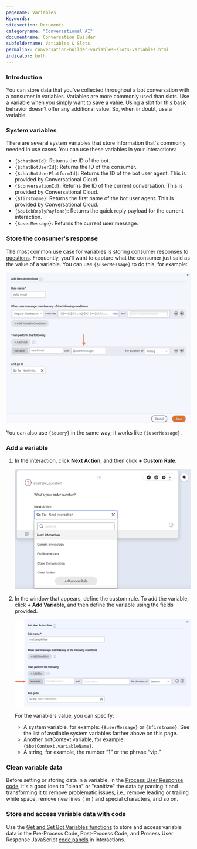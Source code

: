 ```yaml
---
pagename: Variables
Keywords:
sitesection: Documents
categoryname: "Conversational AI"
documentname: Conversation Builder
subfoldername: Variables & Slots
permalink: conversation-builder-variables-slots-variables.html
indicator: both
---
```


### Introduction

You can store data that you’ve collected throughout a bot conversation with a consumer in variables. Variables are more commonly used than slots. Use a variable when you simply want to save a value. Using a slot for this basic behavior doesn’t offer any additional value. So, when in doubt, use a variable.

### System variables

There are several system variables that store information that's commonly needed in use cases. You can use these variables in your interactions:

* `{$chatBotId}`: Returns the ID of the bot.
* `{$chatBotUserId}`: Returns the ID of the consumer.
* `{$chatBotUserPlatformId}`: Returns the ID of the bot user agent. This is provided by Conversational Cloud.
* `{$conversationId}`: Returns the ID of the current conversation. This is provided by Conversational Cloud.
* `{$firstname}`: Returns the first name of the bot user agent. This is provided by Conversational Cloud.
* `{$quickReplyPayload}`: Returns the quick reply payload for the current interaction.
* `{$userMessage}`: Returns the current user message.

### Store the consumer's response

The most common use case for variables is storing consumer responses to [questions](conversation-builder-interactions-questions.html). Frequently, you’ll want to capture what the consumer just said as the value of a variable. You can use `{$userMessage}` to do this, for example:

<img width="700" src="img/ConvoBuilder/storeUserResponse.png" alt="">

You can also use `{$query}` in the same way; it works like `{$userMessage}`.

### Add a variable

1. In the interaction, click **Next Action**, and then click **+ Custom Rule**.

    <img width="600" src="img/ConvoBuilder/var_customrule.png" alt="">

2. In the window that appears, define the custom rule. To add the variable, click **+ Add Variable**, and then define the variable using the fields provided.

    <img width="800" src="img/ConvoBuilder/var_specify.png" alt="">

    For the variable's value, you can specify:
    * A system variable, for example: `{$userMessage}` or `{$firstname}`. See the list of available system variables farther above on this page.
    * Another botContext variable, for example: `{$botContext.variableName}`.
    * A string, for example, the number “1” or the phrase “vip.”

### Clean variable data

Before setting or storing data in a variable, in the [Process User Response code](conversation-builder-interactions-configuration-custom-code.html#process-user-response), it's a good idea to "clean" or "sanitize" the data by parsing it and transforming it to remove problematic issues, i.e., remove leading or trailing white space, remove new lines ( \\n ) and special characters, and so on.

### Store and access variable data with code

Use the [Get and Set Bot Variables functions](conversation-builder-scripting-functions-get-set-session-data.html#get-and-set-bot-variable) to store and access variable data in the Pre-Process Code, Post-Process Code, and Process User Response JavaScript [code panels](conversation-builder-interactions-configuration-custom-code.html) in interactions.
